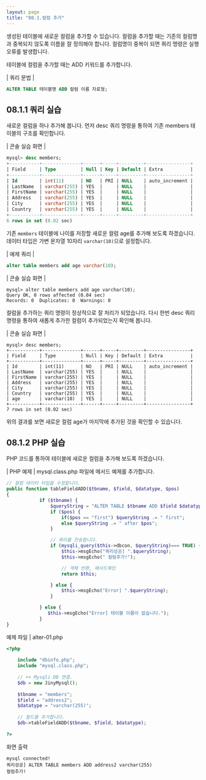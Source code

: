 ```yaml
---
layout: page
title: "08.1.컬럼 추가"
--- 
```

생성된 테이블에 새로운 컬럼을 추가할 수 있습니다. 컬럼을 추가할 때는 기존의 컬럼명 과 중복되지 않도록 이름을 잘 정의해야 합니다. 컬럼명이 중복이 되면 쿼리 명령은 실행 오류를 발생합니다.  

테이블에 컬럼을 추가할 때는 ADD 키워드를 추가합니다.  

| 쿼리 문법 | 
```sql
ALTER TABLE 테이블명 ADD 컬럼 이름 자료형; 
```

## 08.1.1 쿼리 실습 
새로운 컬럼을 하나 추가해 봅니다. 먼저 desc 쿼리 명령을 통하여 기존 members 테이블의 구조를 확인합니다.  

| 콘솔 실습 화면 | 
```sql
mysql> desc members;
+-----------+--------------+------+-----+---------+----------------+
| Field     | Type         | Null | Key | Default | Extra          |
+-----------+--------------+------+-----+---------+----------------+
| Id        | int(11)      | NO   | PRI | NULL    | auto_increment |
| LastName  | varchar(255) | YES  |     | NULL    |                |
| FirstName | varchar(255) | YES  |     | NULL    |                |
| Address   | varchar(255) | YES  |     | NULL    |                |
| City      | varchar(255) | YES  |     | NULL    |                |
| Country   | varchar(255) | YES  |     | NULL    |                |
+-----------+--------------+------+-----+---------+----------------+
6 rows in set (0.02 sec)

```

기존 `members` 테이블에 나이를 저장할 새로운 컬럼 age를 추가해 보도록 하겠습니다. 데이터 타입은 가변 문자열 10자리 `varchar(10)`으로 설정합니다. 

| 예제 쿼리 | 
```sql
alter table members add age varchar(10); 
```

| 콘솔 실습 화면 | 
```
mysql> alter table members add age varchar(10);
Query OK, 0 rows affected (0.04 sec)
Records: 0  Duplicates: 0  Warnings: 0

```

컬럼을 추가하는 쿼리 명령이 정상적으로 잘 처리가 되었습니다. 다시 한번 desc 쿼리 명령을 통하여 새롭게 추가한 컬럼이 추가되었는지 확인해 봅니다.  

| 콘솔 실습 화면 | 
```
mysql> desc members;
+-----------+--------------+------+-----+---------+----------------+
| Field     | Type         | Null | Key | Default | Extra          |
+-----------+--------------+------+-----+---------+----------------+
| Id        | int(11)      | NO   | PRI | NULL    | auto_increment |
| LastName  | varchar(255) | YES  |     | NULL    |                |
| FirstName | varchar(255) | YES  |     | NULL    |                |
| Address   | varchar(255) | YES  |     | NULL    |                |
| City      | varchar(255) | YES  |     | NULL    |                |
| Country   | varchar(255) | YES  |     | NULL    |                |
| age       | varchar(10)  | YES  |     | NULL    |                |
+-----------+--------------+------+-----+---------+----------------+
7 rows in set (0.02 sec)

```

위의 결과를 보면 새로운 컬럼 age가 마지막에 추가된 것을 확인할 수 있습니다.  

## 08.1.2 PHP 실습 
PHP 코드를 통하여 테이블에 새로운 컬럼을 추가해 보도록 하겠습니다.  

| PHP 예제 | 
mysql.class.php 파일에 메서드 예제를 추가합니다. 
```php
// 컬럼 데이터 타입을 수정합니다.
public function tableFieldADD($tbname, $field, $datatype, $pos)
{
            if ($tbname) {
                $queryString = "ALTER TABLE $tbname ADD $field $datatype";
                if ($pos) {
                    if($pos == "first") $queryString .= " first"; 
                    else $queryString .= " after $pos";
                }

                // 쿼리를 전송합니다.
                if (mysqli_query($this->dbcon, $queryString)=== TRUE) {
                    $this->msgEcho("쿼리성공] ".$queryString);
                    $this->msgEcho(" 컬럼추가!");

                    // 객체 반환, 매서드체인
                    return $this; 

                } else {
                    $this->msgEcho("Error] ".$queryString);
                }

            } else {
               $this->msgEcho("Error] 테이블 이름이 없습니다."); 
            }    
}
```

예제 파일 | alter-01.php 
```php
<?php
 
	include "dbinfo.php";
	include "mysql.class.php";
 
	// ++ Mysqli DB 연결.
	$db = new JinyMysql();
 
	$tbname = "members";
	$field = "address2";
	$datatype = "varchar(255)";
    
	// 필드를 추가합니다.
	$db->tableFieldADD($tbname, $field, $datatype);
 
?>

```

화면 출력 
```
mysql connected!
쿼리성공] ALTER TABLE members ADD address2 varchar(255)
컬럼추가!

```

